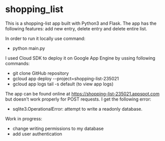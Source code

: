 # shopping_list

This is a shopping-list app built with Python3 and Flask.
The app has the following features: add new entry, delete entry and delete entire list.

In order to run it locally use command: 
   - python main.py
   
I used Cloud SDK to deploy it on Google App Engine by ussing following commands:
   - git clone GitHub repository 
   - gcloud app deploy --project=shopping-list-235021 
   - gcloud app logs tail -s default (to view app logs)  

The app can be found online at https://shopping-list-235021.appspot.com but doesn't work properly for POST requests.
I get the following error:
   - sqlite3.OperationalError: attempt to write a readonly database.

Work in progress: 
- change writing permissions to my database
- add user authentication
